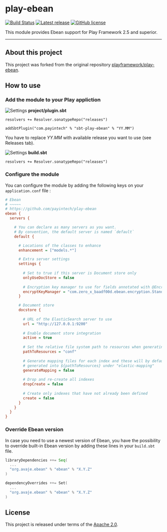 # play-ebean

[![Build Status](https://travis-ci.org/payintech/play-ebean.svg?branch=master)](https://travis-ci.org/payintech/play-ebean)
[![Latest release](https://img.shields.io/badge/latest_release-16.11-orange.svg?style=flat)](https://github.com/0xbaadf00d/play-rabbitmq-module/releases)
[![GitHub license](https://img.shields.io/badge/license-Apache%202%2E0-blue.svg?style=flat)](https://opensource.org/licenses/Apache-2.0)


This module provides Ebean support for Play Framework 2.5 and superior.

*****

## About this project

This project was forked from the original repository [playframework/play-ebean](https://github.com/playframework/play-ebean).




## How to use


### Add the module to your Play appliction

![Settings](https://www.iconfinder.com/icons/465051/download/png/16) **project/plugin.sbt**
```
resolvers += Resolver.sonatypeRepo("releases")

addSbtPlugin("com.payintech" % "sbt-play-ebean" % "YY.MM")
```

You have to replace _YY.MM_ with available release you want to use (see Releases tab).


![Settings](https://www.iconfinder.com/icons/465051/download/png/16) **build.sbt**

```
resolvers += Resolver.sonatypeRepo("releases")
```


### Configure the module

You can configure the module by adding the following keys on your `application.conf` file :

```cfg
# Ebean
# ~~~~~
# https://github.com/payintech/play-ebean
ebean {
  servers {

    # You can declare as many servers as you want.
    # By convention, the default server is named `default`
    default {

      # Locations of the classes to enhance
      enhancement = ["models.*"]

      # Extra server settings
      settings {
      
        # Set to true if this server is Document store only
        onlyUseDocStore = false
      
        # Encryption key manager to use for fields annotated with @Encrypted
        encryptKeyManager = "com.zero_x_baadf00d.ebean.encryption.StandardEncryptKeyManager"
      }

      # Document store
      docstore {
      
        # URL of the ElasticSearch server to use
        url = "http://127.0.0.1:9200"
      
        # Enable document store integration
        active = true
      
        # Set the relative file system path to resources when generating mapping files
        pathToResources = "conf"
      
        # Generate mapping files for each index and these will by default be
        # generated into ${pathToResources} under "elastic-mapping"
        generateMapping = false
      
        # Drop and re-create all indexes
        dropCreate = false
      
        # Create only indexes that have not already been defined
        create = false
      }
    }
  }
}
```



### Override Ebean version

In case you need to use a newest version of Ebean, you have the possibility
to override built-in Ebean version by adding these lines in your `build.sbt`
file.

```sbt
libraryDependencies ++= Seq(
  ...
  "org.avaje.ebean" % "ebean" % "X.Y.Z"
)

dependencyOverrides ++= Set(
  ...
  "org.avaje.ebean" % "ebean" % "X.Y.Z"
)
```




## License
This project is released under terms of the [Apache 2.0](https://opensource.org/licenses/Apache-2.0).
